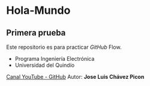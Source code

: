 # Hola-Mundo
## Primera prueba
Este repositorio es para practicar _GitHub_ Flow.

* Programa Ingeniería Electrónica
* Universidad del Quindío

[Canal YouTube - GitHub](https://www.youtube.com/GitHub)
Autor:
**Jose Luis Chávez Picon**
